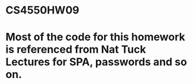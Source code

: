 # CS4550HW09

# Most of the code for this homework is referenced from Nat Tuck Lectures for SPA, passwords and so on.
